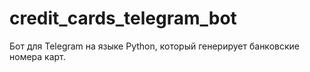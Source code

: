 # credit_cards_telegram_bot
Бот для Telegram на языке Python, который генерирует банковские номера карт.

